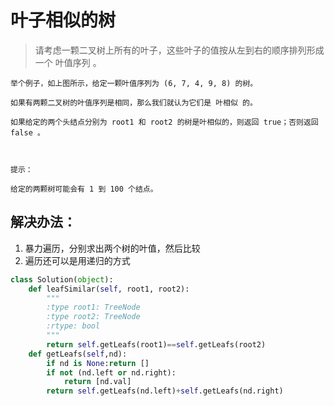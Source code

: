 # 叶子相似的树

> 请考虑一颗二叉树上所有的叶子，这些叶子的值按从左到右的顺序排列形成一个 叶值序列 。

```
举个例子，如上图所示，给定一颗叶值序列为 (6, 7, 4, 9, 8) 的树。

如果有两颗二叉树的叶值序列是相同，那么我们就认为它们是 叶相似 的。

如果给定的两个头结点分别为 root1 和 root2 的树是叶相似的，则返回 true；否则返回 false 。



提示：

给定的两颗树可能会有 1 到 100 个结点。
```


## 解决办法：
1. 暴力遍历，分别求出两个树的叶值，然后比较
2. 遍历还可以是用递归的方式

```python
class Solution(object):
    def leafSimilar(self, root1, root2):
        """
        :type root1: TreeNode
        :type root2: TreeNode
        :rtype: bool
        """
        return self.getLeafs(root1)==self.getLeafs(root2)
    def getLeafs(self,nd):
        if nd is None:return []
        if not (nd.left or nd.right):
            return [nd.val]
        return self.getLeafs(nd.left)+self.getLeafs(nd.right)
```
